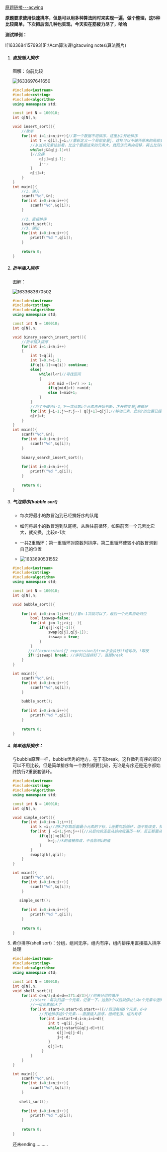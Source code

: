 [原题链接---acwing](https://www.acwing.com/problem/content/787/)

**原题要求使用快速排序，但是可以用多种算法同时来实现一遍，做个整理，这5种比较简单，下次把后面几种也实现，今天实在筋疲力尽了，哈哈**

**测试样例：**

![1633684157693](F:\Acm算法课\gitacwing notes\算法图片)



1. ##### 直接插入排序

   图解：向前比较

   ![1633697641650](C:\Users\34019\AppData\Roaming\Typora\typora-user-images\1633697641650.png)

   ```c++
   #include<iostream>
   #include<cstring>
   #include<algorithm>
   using namespace std;
   
   const int N = 100010;
   int q[N],n;
   
   void insert_sort(){
       //枚举
       for(int i=1;i<n;i++){//第一个数据不用排序，这里从1开始排序
           int t = q[i],j=i;//重新定义一个局部变量j，这样可以不破坏原来的局部变量i
           //从当前元素往前看，比这个要插进来的元素大，就把该元素向后移，再去比较再前面的一个元素
           while(j&&q[j-1]>t)
           {//交换
               q[j]=q[j-1];
               j--;
           }
           q[j]=t;
       }
   }
   int main(){
       //1、输入
       scanf("%d",&n);
       for(int i=0;i<n;i++){
           scanf("%d",&q[i]);
       }
       
       //2、直接排序
       insert_sort();
       //3、输出
       for(int i=0;i<n;i++){
           printf("%d ",q[i]);
       }
       
       return 0;
   }
   ```

   

2. ##### 折半插入排序

   图解：

   ![1633683670502](C:\Users\34019\AppData\Roaming\Typora\typora-user-images\1633683670502.png)

   ```c++
   #include<iostream>
   #include<cstring>
   #include<algorithm>
   using namespace std;
   
   const int N = 100010;
   int q[N],n;
   
   void binary_search_insert_sort(){
       //折半插入排序
       for(int i=1;i<n;i++)
       {
           int t=q[i];
           int l=0,r=i-1;
           if(q[i-1]<=q[i]) continue;
           else{
               while(l<r)//寻找区间
               {
                   int mid =(l+r) >> 1;
                   if(q[mid]>t) r=mid;
                   else l=mid+1;
               }
           }
           //为了不破坏i-1,下一次从第i个元素再开始判断，才开的变量j来循环
           for(int j=i-1;j>=r;j--) q[j+1]=q[j];//移动元素，此刻r的位置已经确定下来了
           q[r]=t;
       }
   }
   int main(){
       scanf("%d",&n);
       for(int i=0;i<n;i++){
           scanf("%d",&q[i]);
       }
       
       binary_search_insert_sort();
       
       for(int i=0;i<n;i++){
           printf("%d ",q[i]);
       }
       
       return 0;
   }
   ```

   

3. ##### 气泡排序(bubble sort)

   -  每次将最小的数冒泡到已经排好序的队尾

   - 如何将最小的数冒泡到队尾呢，从后往前循环，如果前面一个元素比它大，就交换，比较n-1次

   - 一共2重循环：第一重循环对原数列排序，第二重循环使较小的数冒泡到自己的位置

     

   - ![1633690531552](C:\Users\34019\AppData\Roaming\Typora\typora-user-images\1633690531552.png)

   ```c++
   #include<iostream>
   #include<cstring>
   #include<algorithm>
   using namespace std;
   
   const int N = 100010;
   int q[N],n;
   
   void bubble_sort(){
       
       for(int i=0;i<n-1;i++){//冒n-1次就可以了，最后一个元素自动归位
           bool isswap=false;
           for(int j=n-1;j>i;j--){
               if(q[j]<q[j-1]){
                   swap(q[j],q[j-1]);
                   isswap = true;  
               }
           }
          //if(expression){} expression为true才会执行if语句块。!取反
          if(!isswap) break; //序列已经排好了，直接break
       }
   }
   
   int main(){
       scanf("%d",&n);
       for(int i=0;i<n;i++){
           scanf("%d",&q[i]);
       }
       
       bubble_sort();
       
       for(int i=0;i<n;i++){
           printf("%d ",q[i]);
       }
       
       return 0;
   }
   ```

   

4. ##### 简单选择排序：

   ​       与bubble原理一样，bubble优秀的地方，在于有break，这样数列有序的部分可以不用比较，但是简单排序每一个数列都要比较，无论是有序还是无序都始终执行2重嵌套循环。

   ```c++
   #include<iostream>
   #include<cstring>
   #include<algorithm>
   using namespace std;
   
   const int N = 100010;
   int q[N],n;
   
   void simple_sort(){
       for(int i=0;i<n-1;i++){
           int k =i;//用k才存取后面最小元素的下标，i还要向后循环，值不能改变，找个k来代替
           for(int j =i+1;j<n;j++){//从后向前还是从前向后遍历一样，反正都要从头到尾全部遍历
               if(q[j]<q[k]){
                   k=j;//k的值被修改，不会影响i的值
               }
           }
           swap(q[k],q[i]);
       }
   }
   
   int main(){
       scanf("%d",&n);
       for(int i=0;i<n;i++){
           scanf("%d",&q[i]);
       }
       
      simple_sort();
       
       for(int i=0;i<n;i++){
           printf("%d ",q[i]);
       }
       
       return 0;
   }
   ```

   

5. 希尔排序(shell sort)：分组，组间无序，组内有序，组内排序用直接插入排序处理

   ```c++
   #include<iostream>
   #include<cstring>
   #include<algorithm>
   using namespace std;
   
   const int N = 100010;
   int q[N],n;
   void shell_sort(){
       for(int d=n/3;d;d=d==2?1:d/3){//用来分组的循环
           //start：每次扫描一个元素，记录一下，达到9个以后就停止(从n个元素中选9个元素)
           //一组元素就ok了
           for(int start=0;start<d;start++){//假设每组9个元素，d=9
               //开始排序这9个元素---直接插入排序，组间无序，组内有序
               for(int i=start+d;i<n;i=i+d){
                   int t =q[i],j=i;
                   while(j>start&&q[j-d]>t){
                       q[j]=q[j-d];
                       j=j-d;
                   }
                   q[j]=t;
                }
           }
       }
   }
   
   int main(){
       scanf("%d",&n);
       for(int i=0;i<n;i++){
           scanf("%d",&q[i]);
       }
       
      shell_sort();
       
       for(int i=0;i<n;i++){
           printf("%d ",q[i]);
       }
       
       return 0;
   }
   ```

   

   还未ending..........
